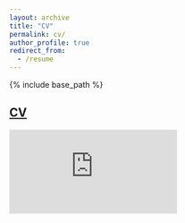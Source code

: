 ```yaml
---
layout: archive
title: "CV"
permalink: cv/
author_profile: true
redirect_from:
  - /resume
---
```


{% include base_path %}

## [CV](https://drive.google.com/file/d/1OdtVQ_AeyPe_dyP4KmMquRlXtZS2flC4/view?usp=sharing)

<embed src="https://drive.google.com/file/d/1OdtVQ_AeyPe_dyP4KmMquRlXtZS2flC4/view?usp=sharing" type="application/pdf" referrerpolicy="no-referrer"/>
<object data="/Personal/JunOh_CV_Aug2022.pdf" type="application/pdf" referrerpolicy="no-referrer" width="500px" height="500px"></object> <!-- <object data="https://drive.google.com/file/d/1OdtVQ_AeyPe_dyP4KmMquRlXtZS2flC4/view?usp=sharing" type="application/pdf" referrerpolicy="no-referrer" width="700px" height="700px"> <embed src="https://drive.google.com/file/d/1OdtVQ_AeyPe_dyP4KmMquRlXtZS2flC4/view?usp=sharing"><p>This browser does not support PDFs. Please download the PDF to view it: <a href="https://drive.google.com/file/d/1OdtVQ_AeyPe_dyP4KmMquRlXtZS2flC4/view?usp=sharing">Download PDF</a>.</p></embed> </object>